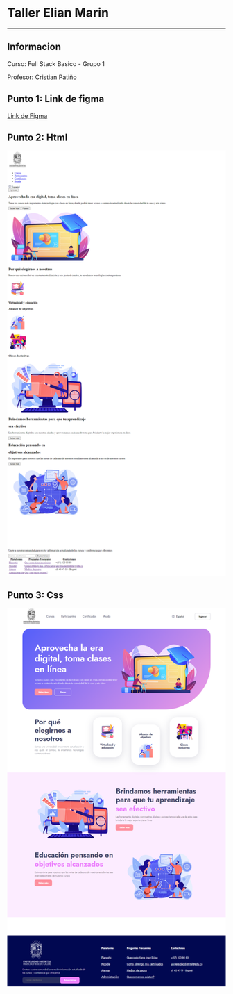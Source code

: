 <h1> Taller Elian Marin</h1>
<hr>

<h2>Informacion</h2>
<p>Curso: Full Stack Basico - Grupo 1</p>
<p>Profesor: Cristian Patiño</p>

<h2> Punto 1: Link de figma</h2>
<a href="https://www.figma.com/file/imV5A9GR0vjIRIQcVF01Rm/Untitled?type=
design&node-id=0-1&t=zA0AKLTV1LSnfdu7-0">Link de Figma </a>

<h2> Punto 2: Html</h2>
<img src="./Public/Images/Html.png"
alt="html">

<h2> Punto 3: Css</h2>
<img src="./Public/Images/Css.png"
alt="css">